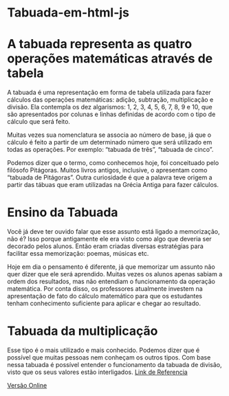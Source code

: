 # Tabuada-em-html-js

# A tabuada representa as quatro operações matemáticas através de tabela


A tabuada é uma representação em forma de tabela utilizada para fazer cálculos das operações matemáticas: adição, subtração, multiplicação e divisão. Ela contempla os dez algarismos: 1, 2, 3, 4, 5, 6, 7, 8, 9 e 10, que são apresentados por colunas e linhas definidas de acordo com o tipo de cálculo que será feito.

Muitas vezes sua nomenclatura se associa ao número de base, já que o cálculo é feito a partir de um determinado número que será utilizado em todas as operações. Por exemplo: “tabuada de três”, “tabuada de cinco”.

Podemos dizer que o termo, como conhecemos hoje, foi conceituado pelo filósofo Pitágoras. Muitos livros antigos, inclusive, o apresentam como “tabuada de Pitágoras”. Outra curiosidade é que a palavra teve origem a partir das tábuas que eram utilizadas na Grécia Antiga para fazer cálculos.

# Ensino da Tabuada

Você já deve ter ouvido falar que esse assunto está ligado a memorização, não é? Isso porque antigamente ele era visto como algo que deveria ser decorado pelos alunos. Então eram criadas diversas estratégias para facilitar essa memorização: poemas, músicas etc. 

Hoje em dia o pensamento é diferente, já que memorizar um assunto não quer dizer que ele será aprendido. Muitas vezes os alunos apenas sabiam a ordem dos resultados, mas não entendiam o funcionamento da operação matemática. Por conta disso, os professores atualmente investem na apresentação de fato do cálculo matemático para que os estudantes tenham conhecimento suficiente para aplicar e chegar ao resultado.

# Tabuada da multiplicação

Esse tipo é o mais utilizado e mais conhecido. Podemos dizer que é possível que muitas pessoas nem conheçam os outros tipos. Com base nessa tabuada é possível entender o funcionamento da tabuada de divisão, visto que os seus valores estão interligados. 
[Link de Referencia](https://www.educamaisbrasil.com.br/enem/matematica/tabuada)

[Versão Online](https://mos2077.github.io/Tabuada-em-html-js/)

